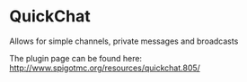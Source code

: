 QuickChat
=========

Allows for simple channels, private messages and broadcasts

The plugin page can be found here: http://www.spigotmc.org/resources/quickchat.805/
